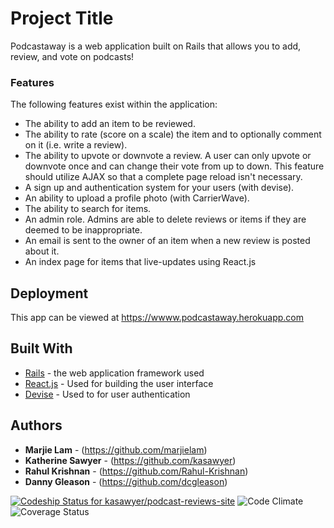 # Project Title

Podcastaway is a web application built on Rails that allows you to add, review, and vote on podcasts!

### Features

The following features exist within the application:

- The ability to add an item to be reviewed.
- The ability to rate (score on a scale) the item and to optionally comment on it (i.e. write a review).
- The ability to upvote or downvote a review. A user can only upvote or downvote once and can change their vote from up to down. This feature should utilize AJAX so that a complete page reload isn't necessary.
- A sign up and authentication system for your users (with devise).
- An ability to upload a profile photo (with CarrierWave).
- The ability to search for items.
- An admin role. Admins are able to delete reviews or items if they are deemed to be inappropriate.
- An email is sent to the owner of an item when a new review is posted about it.
- An index page for items that live-updates using React.js


## Deployment

This app can be viewed at https://wwww.podcastaway.herokuapp.com

## Built With

* [Rails](http://rubyonrails.org/) - the web application framework used
* [React.js](https://facebook.github.io/react/) - Used for building the user interface
* [Devise](https://rometools.github.io/rome/) - Used to for user authentication

## Authors

* **Marjie Lam** - (https://github.com/marjielam)
* **Katherine Sawyer** - (https://github.com/kasawyer)
* **Rahul Krishnan** - (https://github.com/Rahul-Krishnan)
* **Danny Gleason** - (https://github.com/dcgleason)

[ ![Codeship Status for kasawyer/podcast-reviews-site](https://app.codeship.com/projects/387d0b60-bf12-0134-451e-0ef15c5d34cb/status?branch=master)](https://app.codeship.com/projects/196496)
![Code Climate](https://codeclimate.com/github/kasawyer/podcast-reviews-site.png)
![Coverage Status](https://coveralls.io/repos/kasawyer/podcast-reviews-site/badge.png)
